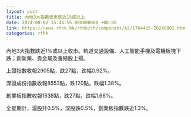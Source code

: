 ```yaml
---
layout: post
title: 內地3大指數收市跌近1%或以上
date: 2024-08-02 15:44:55.000000000 +08:00
link: https://news.rthk.hk/rthk/ch/component/k2/1764415-20240802.htm
categories: rthk
---
```


內地3大指數跌近1%或以上收市。軌道交通設備、人工智能手機及電機板塊下跌；創新藥、貴金屬及養殖股上揚。

上證指數收報2905點，跌27點，跌幅0.92%。

深證成份指數收報8553點，跌120點，跌幅1.38%。

創業板指數收報1638點，跌27點，跌幅1.66%。

全星期計，滬股升0.5%，深股跌0.5%，創業板指數跌近1.3%。
